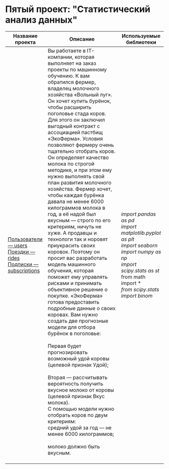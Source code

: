 # Пятый проект: "Статистический анализ данных"

| Название проекта | Описание | Используемые библиотеки |
|------------------|----------|--------------------------|
| [Пользователи — users](users_go.csv)<br>[Поездки — rides](rides_go.csv)<br>[Подписки — subscriptions](subscriptions_go.csv) | Вы работаете в IT-компании, которая выполняет на заказ проекты по машинному обучению. К вам обратился фермер, владелец молочного хозяйства «Вольный луг». Он хочет купить бурёнок, чтобы расширить поголовье стада коров. Для этого он заключил выгодный контракт с ассоциацией пастбищ «ЭкоФерма». Условия позволяют фермеру очень тщательно отобрать коров. Он определяет качество молока по строгой методике, и при этом ему нужно выполнять свой план развития молочного хозяйства. Фермер хочет, чтобы каждая бурёнка давала не менее 6000 килограммов молока в год, а её надой был вкусным — строго по его критериям, ничуть не хуже. А продавцы и технологи так и норовят приукрасить своих коровок. Поэтому он просит вас разработать модель машинного обучения, которая поможет ему управлять рисками и принимать объективное решение о покупке. «ЭкоФерма» готова предоставить подробные данные о своих коровах. Вам нужно создать две прогнозные модели для отбора бурёнок в поголовье: <br><br>Первая будет прогнозировать возможный удой коровы (целевой признак Удой);<br><br>Вторая — рассчитывать вероятность получить вкусное молоко от коровы (целевой признак Вкус молока). <br>С помощью модели нужно отобрать коров по двум критериям:<br>средний удой за год — не менее 6000 килограммов;<br><br>молоко должно быть вкусным.<br><br> | *import pandas as pd* <br> *import matplotlib.pyplot as plt*<br>*import seaborn*<br>*import numpy as np*<br>*import scipy.stats as st*<br>from math import *<br>*from scipy.stats import binom*<br>|

